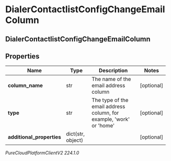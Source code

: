 # DialerContactlistConfigChangeEmailColumn

## DialerContactlistConfigChangeEmailColumn

## Properties

|Name | Type | Description | Notes|
|------------ | ------------- | ------------- | -------------|
| **column_name** | str | The name of the email address column | [optional] |
| **type** | str | The type of the email address column, for example, &#39;work&#39; or &#39;home&#39; | [optional] |
| **additional_properties** | dict(str, object) |  | [optional] |



_PureCloudPlatformClientV2 224.1.0_

